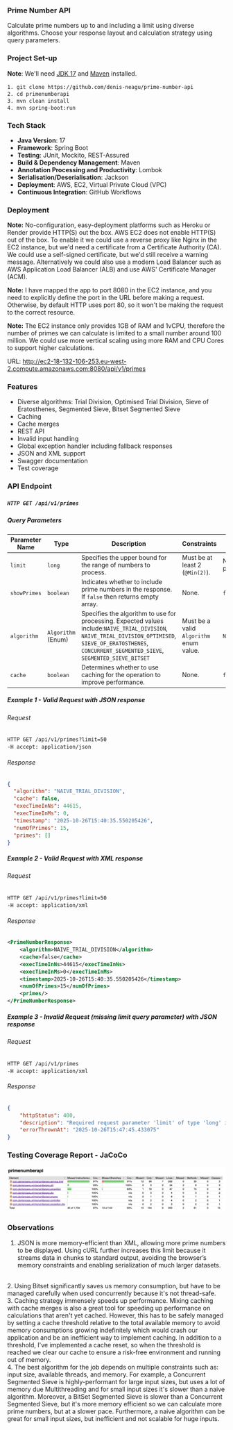 ### Prime Number API
Calculate prime numbers up to and including a limit using diverse algorithms. 
Choose your response layout and calculation strategy using query parameters.
### Project Set-up
**Note**: We'll need [JDK 17](https://www.oracle.com/java/technologies/javase/jdk17-0-13-later-archive-downloads.html)
and [Maven](https://maven.apache.org/download.cgi) installed.
```text
1. git clone https://github.com/denis-neagu/prime-number-api
2. cd primenumberapi
3. mvn clean install
4. mvn spring-boot:run
```
### Tech Stack
- **Java Version**: 17
- **Framework**: Spring Boot
- **Testing**: JUnit, Mockito, REST-Assured
- **Build & Dependency Management**: Maven
- **Annotation Processing and Productivity**: Lombok
- **Serialisation/Deserialisation**: Jackson
- **Deployment**: AWS, EC2, Virtual Private Cloud (VPC)
- **Continuous Integration**: GitHub Workflows 
### Deployment
**Note:** No-configuration, easy-deployment platforms such as Heroku or Render provide HTTP(S) out the box. AWS EC2 does not enable HTTP(S) out of the box. 
To enable it we could use a reverse proxy like Nginx in the EC2 instance, but we'd need a certificate from a Certificate Authority (CA).
We could use a self-signed certificate, but we'd still receive a warning message. 
Alternatively we could also use a modern Load Balancer such as AWS Application Load Balancer (ALB) and use AWS' Certificate Manager (ACM).<br>

**Note:** I have mapped the app to port 8080 in the EC2 instance, and you need to explicitly define the port in the URL before making a request. 
Otherwise, by default HTTP uses port 80, so it won't be making the request to the correct resource.

**Note:** The EC2 instance only provides 1GB of RAM and 1vCPU, therefore the number of primes we can calculate is limited to a small number around 100 million. 
We could use more vertical scaling using more RAM and CPU Cores to support higher calculations.

URL: http://ec2-18-132-106-253.eu-west-2.compute.amazonaws.com:8080/api/v1/primes
### Features
- Diverse algorithms: Trial Division, Optimised Trial Division, Sieve of Eratosthenes, Segmented Sieve, Bitset Segmented Sieve
- Caching
- Cache merges
- REST API
- Invalid input handling
- Global exception handler including fallback responses
- JSON and XML support
- Swagger documentation
- Test coverage 

### API Endpoint
##### `HTTP GET /api/v1/primes`
##### Query Parameters
| Parameter Name | Type               | Description                                                                                                                                                                                                      | Constraints                             | Default Value              |
|----------------|--------------------|------------------------------------------------------------------------------------------------------------------------------------------------------------------------------------------------------------------|-----------------------------------------|----------------------------|
| `limit`        | `long`             | Specifies the upper bound for the range of numbers to process.                                                                                                                                                   | Must be at least 2 (`@Min(2)`).         | None (required parameter). |
| `showPrimes`   | `boolean`          | Indicates whether to include prime numbers in the response. If `false` then returns empty array.                                                                                                                 | None.                                   | `false`                    |
| `algorithm`    | `Algorithm` (Enum) | Specifies the algorithm to use for processing. Expected values include:`NAIVE_TRIAL_DIVISION`, `NAIVE_TRIAL_DIVISION_OPTIMISED`, `SIEVE_OF_ERATOSTHENES`, `CONCURRENT_SEGMENTED_SIEVE`, `SEGMENTED_SIEVE_BITSET` | Must be a valid `Algorithm` enum value. | `NAIVE_TRIAL_DIVISION`     |
| `cache`        | `boolean`          | Determines whether to use caching for the operation to improve performance.                                                                                                                                      | None.                                   | `false`                    |
##### Example 1 - Valid Request with JSON response
###### Request
`HTTP GET /api/v1/primes?limit=50`<br>
`-H accept: application/json` 

###### Response
```json
{
  "algorithm": "NAIVE_TRIAL_DIVISION",
  "cache": false,
  "execTimeInNs": 44615,
  "execTimeInMs": 0,
  "timestamp": "2025-10-26T15:40:35.550205426",
  "numOfPrimes": 15,
  "primes": []
}
```
##### Example 2 - Valid Request with XML response
###### Request
`HTTP GET /api/v1/primes?limit=50`<br>
`-H accept: application/xml` 
###### Response 
```xml
<PrimeNumberResponse>
    <algorithm>NAIVE_TRIAL_DIVISION</algorithm>
    <cache>false</cache>
    <execTimeInNs>44615</execTimeInNs>
    <execTimeInMs>0</execTimeInMs>
    <timestamp>2025-10-26T15:40:35.550205426</timestamp>
    <numOfPrimes>15</numOfPrimes>
    <primes/>
</PrimeNumberResponse>
```
##### Example 3 - Invalid Request (missing limit query parameter) with JSON response
###### Request
`HTTP GET /api/v1/primes`<br>
`-H accept: application/xml`
###### Response 
```json
{
    "httpStatus": 400,
    "description": "Required request parameter 'limit' of type 'long' is missing",
    "errorThrownAt": "2025-10-26T15:47:45.433075"
}
```
### Testing Coverage Report - JaCoCo
![img.png](testing-coverage-report.png)

### Observations
1. JSON is more memory-efficient than XML, allowing more prime numbers to be displayed.
Using cURL further increases this limit because it streams data in chunks to standard output, avoiding the browser’s 
memory constraints and enabling serialization of much larger datasets.  
<br>
2. Using Bitset significantly saves us memory consumption, but have to be managed carefully when used 
concurrently because it's not thread-safe.  
<br>
3. Caching strategy immensely speeds up performance. Mixing caching with cache merges is also a 
great tool for speeding up performance on calculations that aren't yet cached. However, this has to be safely managed
by setting a cache threshold relative to the total available memory to avoid memory consumptions growing indefinitely which would 
crash our application and be an inefficient way to implement caching. In addition to a threshold, I've implemented a cache reset, so when the threshold is reached we clear our cache to ensure 
a risk-free environment and running out of memory.  
<br>
4. The best algorithm for the job depends on multiple constraints such as: input size, available threads, and memory. 
For example, a Concurrent Segmented Sieve is highly-performant for large input sizes, but uses a lot of memory due Multithreading
and for small input sizes it's slower than a naive algorithm. Moreover, a BitSet Segmented Sieve is slower than a Concurrent Segmented Sieve,
but it's more memory efficient so we can calculate more prime numbers, but at a slower pace. Furthermore, a naive algorithm can be 
great for small input sizes, but inefficient and not scalable for huge inputs.